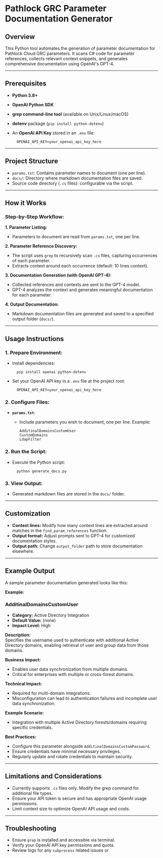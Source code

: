 # Pathlock GRC Parameter Documentation Generator

## Overview
This Python tool automates the generation of parameter documentation for Pathlock Cloud GRC parameters. It scans C# code for parameter references, collects relevant context snippets, and generates comprehensive documentation using OpenAI's GPT-4.

---

## Prerequisites

- **Python 3.8+**
- **OpenAI Python SDK**
- **grep command-line tool** (available on Unix/Linux/macOS)
- **dotenv** package (`pip install python-dotenv`)
- An **OpenAI API Key** stored in an `.env` file:
  
        OPENAI_API_KEY=your_openai_api_key_here

---

## Project Structure

- `params.txt`: Contains parameter names to document (one per line).
- `docs/`: Directory where markdown documentation files are saved.
- Source code directory (`.cs` files): configurable via the script.

---

## How it Works

### Step-by-Step Workflow:

**1. Parameter Listing:**
- Parameters to document are read from `params.txt`, one per line.

**2. Parameter Reference Discovery:**
- The script uses `grep` to recursively scan `.cs` files, capturing occurrences of each parameter.
- Extracts context around each occurrence (default: 10 lines context).

**3. Documentation Generation (with OpenAI GPT-4):**
- Collected references and contexts are sent to the GPT-4 model.
- GPT-4 analyzes the context and generates meaningful documentation for each parameter.

**4. Output Documentation:**
- Markdown documentation files are generated and saved to a specified output folder (`docs/`).

---

## Usage Instructions

### 1. Prepare Environment:
- Install dependencies:

        pip install openai python-dotenv

- Set your OpenAI API key in a `.env` file at the project root:

        OPENAI_API_KEY=your_openai_api_key_here

### 2. Configure Files:
- **`params.txt`**:
  - Include parameters you wish to document, one per line. Example:

        AdditinalDomainsCustomUser
        CustomDomains
        LdapFilter

### 2. Run the Script:
- Execute the Python script:

        python generate_docs.py

### 3. View Output:
- Generated markdown files are stored in the `docs/` folder.

---

## Customization

- **Context lines:** Modify how many context lines are extracted around matches in the `find_param_references` function.
- **Output format:** Adjust prompts sent to GPT-4 for customized documentation styles.
- **Output path:** Change `output_folder` path to store documentation elsewhere.

---

## Example Output

A sample parameter documentation generated looks like this:

**Example:**

### AdditinalDomainsCustomUser

- **Category:** Active Directory Integration  
- **Default Value:** (none)  
- **Impact Level:** High  

**Description:**  
Specifies the username used to authenticate with additional Active Directory domains, enabling retrieval of user and group data from those domains.

**Business Impact:**  
- Enables user data synchronization from multiple domains.
- Critical for enterprises with multiple or cross-forest domains.

**Technical Impact:**  
- Required for multi-domain integrations.
- Misconfiguration can lead to authentication failures and incomplete user data synchronization.

**Example Scenario:**  
- Integration with multiple Active Directory forests/domains requiring specific credentials.

**Best Practices:**  
- Configure this parameter alongside `AdditinalDomainsCustomPassword`.  
- Ensure credentials have minimal necessary privileges.  
- Regularly update and rotate credentials to maintain security.

---

## Limitations and Considerations

- Currently supports `.cs` files only. Modify the grep command for additional file types.
- Ensure your API token is secure and has appropriate OpenAI usage permissions.
- Limit context size to optimize OpenAI API usage and costs.

---

## Troubleshooting

- Ensure `grep` is installed and accessible via terminal.
- Verify your OpenAI API key permissions and quota.
- Review logs for any `subprocess` related issues or

